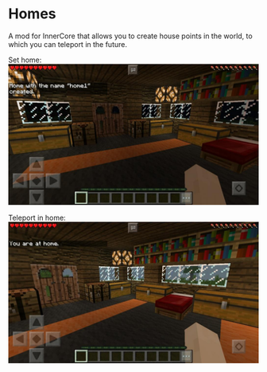 # Homes

A mod for InnerCore that allows you to create house points in the world, to which you can teleport in the future.

Set home:
![Set home](imgs/screen_1.jpg)

Teleport in home:
![Teleport in home](imgs/screen_2.jpg)
